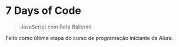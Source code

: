 # 7 Days of Code
> JavaScript com Rafa Ballerini

Feito como última etapa do curso de programação iniciante da Alura.
